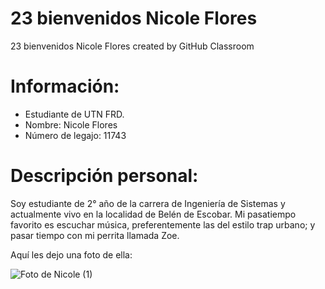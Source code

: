 # 23 bienvenidos Nicole Flores
23 bienvenidos Nicole Flores created by GitHub Classroom

# Información:
- Estudiante de UTN FRD.
- Nombre: Nicole Flores
- Número de legajo: 11743

# Descripción personal:
Soy estudiante de 2° año de la carrera de Ingeniería de Sistemas y actualmente vivo en la localidad de Belén de Escobar.
Mi pasatiempo favorito es escuchar música, preferentemente las del estilo trap urbano; y pasar tiempo con mi perrita llamada Zoe.

Aquí les dejo una foto de ella:

![Foto de Nicole (1)](https://user-images.githubusercontent.com/101906586/226192426-72fd1155-22a6-4fe0-aa24-136f032d3137.jpg)
